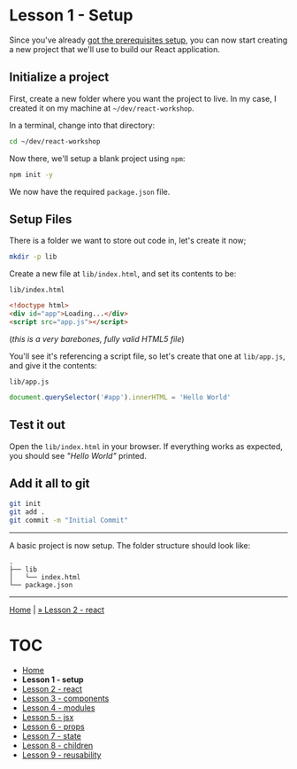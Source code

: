 # Lesson 1 - Setup

Since you've already [got the prerequisites setup](README.md#prerequisites), you
can now start creating a new project that we'll use to build our React
application.

## Initialize a project

First, create a new folder where you want the project to live. In my case, I
created it on my machine at `~/dev/react-workshop`.

In a terminal, change into that directory:

```bash
cd ~/dev/react-workshop
```

Now there, we'll setup a blank project using `npm`:

```bash
npm init -y
```

We now have the required `package.json` file.

## Setup Files

There is a folder we want to store out code in, let's create it now;

```bash
mkdir -p lib
```

Create a new file at `lib/index.html`, and set its contents to be:

`lib/index.html`
```html
<!doctype html>
<div id="app">Loading...</div>
<script src="app.js"></script>
```

(_this is a very barebones, fully valid HTML5 file_)

You'll see it's referencing a script file, so let's create that one at
`lib/app.js`, and give it the contents:

`lib/app.js`
```javascript
document.querySelector('#app').innerHTML = 'Hello World'
```

## Test it out

Open the `lib/index.html` in your browser. If everything works as expected, you
should see _"Hello World"_ printed.

## Add it all to git

```bash
git init
git add .
git commit -m "Initial Commit"
```

---

A basic project is now setup. The folder structure should look like:

```
.
├── lib
│   └── index.html
└── package.json
```

---

[Home](README.md) | [» Lesson 2 - react](lesson_2.md)

# TOC

* [Home](README.md)
* **Lesson 1 - setup**
* [Lesson 2 - react](lesson_2.md)
* [Lesson 3 - components](lesson_3.md)
* [Lesson 4 - modules](lesson_4.md)
* [Lesson 5 - jsx](lesson_5.md)
* [Lesson 6 - props](lesson_6.md)
* [Lesson 7 - state](lesson_7.md)
* [Lesson 8 - children](lesson_8.md)
* [Lesson 9 - reusability](lesson_9.md)
